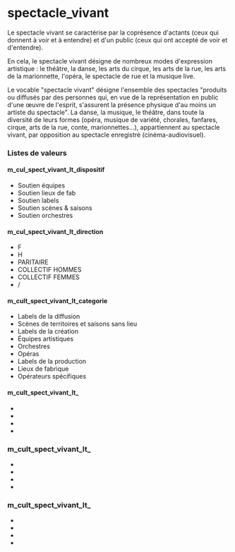 # spectacle_vivant

Le spectacle vivant
se caractérise par la coprésence d'actants (ceux qui donnent à voir et à entendre) et d'un public (ceux qui ont accepté de voir et d'entendre).

En cela, le spectacle vivant désigne de nombreux modes d'expression artistique : le théâtre, la danse, les arts du cirque, les arts de la rue, les arts de la marionnette, l'opéra, le spectacle de rue et la musique live.


Le vocable "spectacle vivant" désigne l'ensemble des spectacles "produits ou diffusés par des personnes qui, en vue de la représentation en public d'une œuvre de l'esprit, s'assurent la présence physique d'au moins un artiste du spectacle". La danse, la musique, le théâtre, dans toute la diversité de leurs formes (opéra, musique de variété, chorales, fanfares, cirque, arts de la rue, conte, marionnettes...), appartiennent au spectacle vivant, par opposition au spectacle enregistré (cinéma-audiovisuel).


### Listes de valeurs

#### m_cul_spect_vivant_lt_dispositif
* Soutien équipes
* Soutien lieux de fab
* Soutien labels
* Soutien scènes & saisons
* Soutien orchestres

#### m_cul_spect_vivant_lt_direction
* F
* H
* PARITAIRE
* COLLECTIF HOMMES
* COLLECTIF FEMMES
* /


#### m_cult_spect_vivant_lt_categorie
* Labels de la diffusion
* Scènes de territoires et saisons sans lieu
* Labels de la création
* Équipes artistiques
* Orchestres
* Opéras
* Labels de la production
* Lieux de fabrique
* Opérateurs spécifiques


#### m_cult_spect_vivant_lt_
*
*
*
*

### m_cult_spect_vivant_lt_
*
*
*
*

### m_cult_spect_vivant_lt_
*
*
*
*
